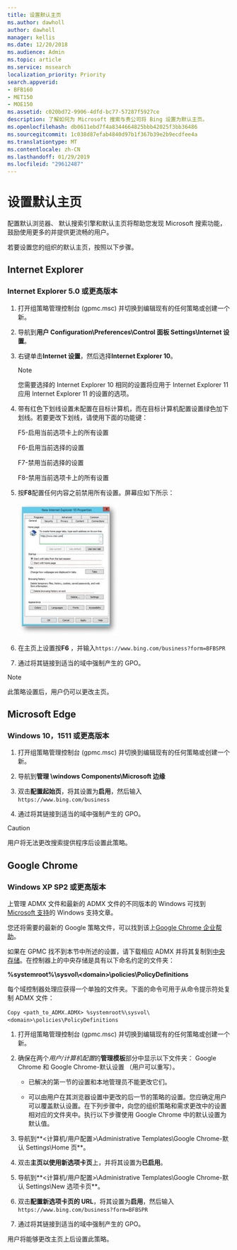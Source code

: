 ```yaml
---
title: 设置默认主页
ms.author: dawholl
author: dawholl
manager: kellis
ms.date: 12/20/2018
ms.audience: Admin
ms.topic: article
ms.service: mssearch
localization_priority: Priority
search.appverid:
- BFB160
- MET150
- MOE150
ms.assetid: c020bd72-9906-4dfd-bc77-57287f5927ce
description: 了解如何为 Microsoft 搜索与贵公司将 Bing 设置为默认主页。
ms.openlocfilehash: db0611ebd7f4a8344664825bbb42025f3bb36486
ms.sourcegitcommit: 1c038d87efab4840d97b1f367b39e2b9ecdfee4a
ms.translationtype: MT
ms.contentlocale: zh-CN
ms.lasthandoff: 01/29/2019
ms.locfileid: "29612487"
---
```

# <a name="set-default-homepage"></a>设置默认主页

配置默认浏览器、 默认搜索引擎和默认主页将帮助您发现 Microsoft 搜索功能，鼓励使用更多的并提供更流畅的用户。
  
若要设置您的组织的默认主页，按照以下步骤。
  
## <a name="internet-explorer"></a>Internet Explorer

### <a name="internet-explorer-50-or-later"></a>Internet Explorer 5.0 或更高版本

1. 打开组策略管理控制台 (gpmc.msc) 并切换到编辑现有的任何策略或创建一个新。
    
2. 导航到**用户 Configuration\Preferences\Control 面板 Settings\Internet 设置**。
    
3. 右键单击**Internet 设置**，然后选择**Internet Explorer 10**。
    
    > [!NOTE]
    > 您需要选择的 Internet Explorer 10 相同的设置将应用于 Internet Explorer 11 应用 Internet Explorer 11 的设置的选项。 
  
4. 带有红色下划线设置未配置在目标计算机，而在目标计算机配置设置绿色加下划线。若要更改下划线，请使用下面的功能键：
    
    F5-启用当前选项卡上的所有设置
    
    F6-启用当前选择的设置
    
    F7-禁用当前选择的设置
    
    F8-禁用当前选项卡上的所有设置
    
5. 按**F8**配置任何内容之前禁用所有设置。屏幕应如下所示： 
    
    ![Internet Explorer 10 属性对话框](media/2fd55755-5007-4e33-a795-c42ce2fcef4a.jpg)
  
6. 在主页上设置按**F6** ，并输入`https://www.bing.com/business?form=BFBSPR`
    
7. 通过将其链接到适当的域中强制产生的 GPO。
    
> [!NOTE]
> 此策略设置后，用户仍可以更改主页。 
  
## <a name="microsoft-edge"></a>Microsoft Edge

### <a name="windows-10-version-1511-or-later"></a>Windows 10，1511 或更高版本

1. 打开组策略管理控制台 (gpmc.msc) 并切换到编辑现有的任何策略或创建一个新。
    
2. 导航到**管理 \windows Components\Microsoft 边缘**
    
1. 双击**配置起始页**，将其设置为**启用**，然后输入`https://www.bing.com/business`
    
3. 通过将其链接到适当的域中强制产生的 GPO。
    
> [!CAUTION]
> 用户将无法更改搜索提供程序后设置此策略。 
  
## <a name="google-chrome"></a>Google Chrome

### <a name="windows-xp-sp2-or-later"></a>Windows XP SP2 或更高版本

上管理 ADMX 文件和最新的 ADMX 文件的不同版本的 Windows 可找到[Microsoft 支持](https://support.microsoft.com/en-us/help/3087759/how-to-create-and-manage-the-central-store-for-group-policy-administra)的 Windows 支持文章。

您还将需要的最新的 Google 策略文件，可以找到该上[Google Chrome 企业帮助](https://support.google.com/chrome/a/answer/187202)。
  
如果在 GPMC 找不到本节中所述的设置，请下载相应 ADMX 并将其复制到[中央存储](https://docs.microsoft.com/en-us/previous-versions/windows/it-pro/windows-vista/cc748955%28v%3dws.10%29)。在控制器上的中央存储是具有以下命名约定的文件夹：
  
 **%systemroot%\sysvol\\<domain\>\policies\PolicyDefinitions**
  
每个域控制器处理应获得一个单独的文件夹。下面的命令可用于从命令提示符处复制 ADMX 文件：
  
 `Copy <path_to_ADMX.ADMX> %systemroot%\sysvol\<domain>\policies\PolicyDefinitions`
  
1. 打开组策略管理控制台 (gpmc.msc) 并切换到编辑现有的任何策略或创建一个新。
    
2. 确保在两个*用户/计算机配置*的**管理模板**部分中显示以下文件夹： Google Chrome 和 Google Chrome-默认设置 （用户可以重写）。
    
   - 已解决的第一节的设置和本地管理员不能更改它们。
    
   - 可以由用户在其浏览器设置中更改的后一节的策略的设置。您应确定用户可以覆盖默认设置。在下列步骤中，向您的组织策略和需求更改中的设置相对应的文件夹中。执行以下步骤使用 Google Chrome 中的默认设置为默认值。
    
3. 导航到**&lt;计算机/用户配置&gt;\Administrative Templates\Google Chrome-默认 Settings\Home 页**。
    
4. 双击**主页以使用新选项卡页**上，并将其设置为**已启用**。
    
5. 导航到**&lt;计算机/用户配置&gt;\Administrative Templates\Google Chrome-默认 Settings\New 选项卡页**。
    
6. 双击**配置新选项卡页的 URL**，将其设置为**启用**，然后输入`https://www.bing.com/business?form=BFBSPR`
    
7. 通过将其链接到适当的域中强制产生的 GPO。
    
用户将能够更改主页上后设置此策略。